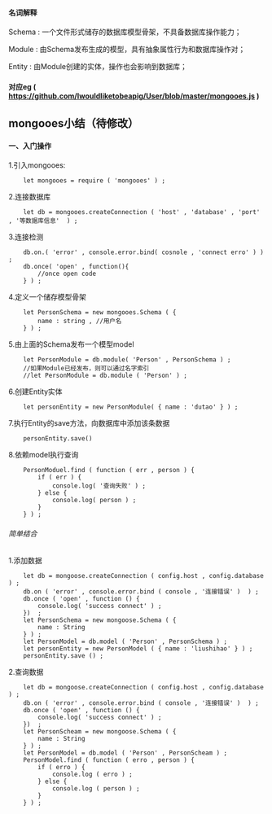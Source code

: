 #### 名词解释

Schema : 一个文件形式储存的数据库模型骨架，不具备数据库操作能力；

Module : 由Schema发布生成的模型，具有抽象属性行为和数据库操作对；

Entity : 由Module创建的实体，操作也会影响到数据库；

#### 对应eg ( https://github.com/Iwouldliketobeapig/User/blob/master/mongooes.js )

## mongooes小结（待修改）

#### 一、入门操作

1.引入mongooes:

```text
    let mongooes = require ( 'mongooes' ) ;
```

2.连接数据库

```text
    let db = mongooes.createConnection ( 'host' , 'database' , 'port' , '等数据库信息'  ) ;
```

3.连接检测

```text
    db.on.( 'error' , console.error.bind( cosnole , 'connect erro' ) ) ;
    db.once( 'open' , function(){
        //once open code
    } ) ;
```
4.定义一个储存模型骨架

```text
    let PersonSchema = new mongooes.Schema ( {
        name : string , //用户名
    } ) ;
```

5.由上面的Schema发布一个模型model

```text
    let PersonModule = db.module( 'Person' , PersonSchema ) ;
    //如果Module已经发布，则可以通过名字索引
    //let PersonModule = db.module ( 'Person' ) ;
```

6.创建Entity实体

```text
    let personEntity = new PersonModule( { name : 'dutao' } ) ;
```

7.执行Entity的save方法，向数据库中添加该条数据

```text
    personEntity.save()
```

8.依赖model执行查询

```text
    PersonModuel.find ( function ( err , person ) {
        if ( err ) {
            console.log( '查询失败' ) ;
        } else {
            console.log( person ) ;
        }
    } ) ;
```

###### 简单结合

1.添加数据
```text
    let db = mongoose.createConnection ( config.host , config.database ) ;
    db.on ( 'error' , console.error.bind ( console , '连接错误' )  ) ;
    db.once ( 'open' , function () {
        console.log( 'success connect' ) ;
    })  ;
    let PersonSchema = new mongoose.Schema ( {
        name : String
    } ) ;
    let PersonModel = db.model ( 'Person' , PersonSchema ) ;
    let personEntity = new PersonModel ( { name : 'liushihao' } ) ;
    personEntity.save () ;
```

2.查询数据
```text
    let db = mongoose.createConnection ( config.host , config.database ) ;
    db.on ( 'error' , console.error.bind ( console , '连接错误' )  ) ;
    db.once ( 'open' , function () {
        console.log( 'success connect' ) ;
    })  ;
    let PersonScheam = new mongoose.Schema ( {
        name : String
    } ) ;
    let PersonModel = db.model ( 'Person' , PersonScheam ) ;
    PersonModel.find ( function ( erro , person ) {
        if ( erro ) {
            console.log ( erro ) ;
        } else {
            console.log ( person ) ;
        }
    } ) ;
```
